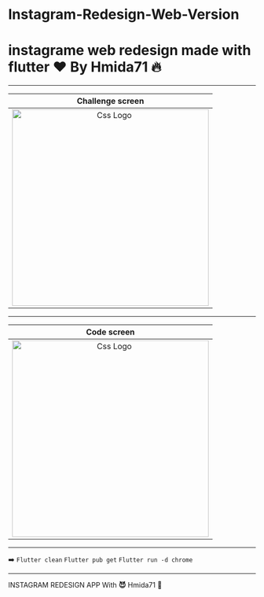 # Instagram-Redesign-Web-Version
<h1>instagrame web redesign made with flutter ❤️ By Hmida71 🔥</h1>
<hr>
<table>

<thead>
<tr>
<th align="center">Challenge screen</th>
</tr>
 
</thead>
<tbody>
<tr>
 
  <td align="center">
  <a target="_blank" rel="" href="https://user-images.githubusercontent.com/69757558/212355844-542b2b9a-583b-4554-a9d5-0244138dedbb.png">
        <img src="https://user-images.githubusercontent.com/69757558/212355844-542b2b9a-583b-4554-a9d5-0244138dedbb.png" alt="Css Logo" with="400" height="400"/>
  </a></td> 
</tr>
</tbody>
</table>

<hr>
<table>

<thead>
<tr>
<th align="center">Code screen</th>
</tr>
 
</thead>
<tbody>
<tr>
 
  <td align="center">
  <a target="_blank" rel="" href="https://user-images.githubusercontent.com/69757558/212355871-a69c5eb8-6034-4d75-b7b4-a6f6e015294d.png">
        <img src="https://user-images.githubusercontent.com/69757558/212355871-a69c5eb8-6034-4d75-b7b4-a6f6e015294d.png" alt="Css Logo" with="400" height="400"/>
  </a></td> 
</tr>
</tbody>
</table>

<hr>
➡️
<code>Flutter clean</code>
<code>Flutter pub get</code>
<code>Flutter run -d chrome</code>

<hr>


INSTAGRAM REDESIGN APP  With __😈__ Hmida71 🚀
